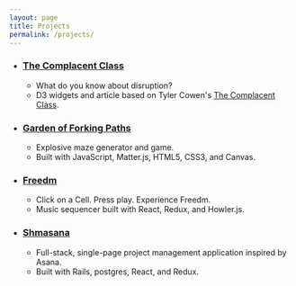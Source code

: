 ```yaml
---
layout: page
title: Projects
permalink: /projects/
---
```


* ### [The Complacent Class](https://calebomusic.github.io/complacentClass/)
  - What do you know about disruption?
  - D3 widgets and article based on Tyler Cowen's [ The Complacent Class](https://smile.amazon.com/Complacent-Class-Self-Defeating-Quest-American/dp/1250108691).
* ### [Garden of Forking Paths](https://calebomusic.github.io/garden-of-forking-paths/)
  - Explosive maze generator and game.
  - Built with JavaScript, Matter.js, HTML5, CSS3, and Canvas.
* ### [Freedm](https://calebomusic.github.io/freedm/)
  - Click on a Cell. Press play. Experience Freedm.
  - Music sequencer built with React, Redux, and Howler.js.
* ### [Shmasana](https://shmasana.herokuapp.com)
  - Full-stack, single-page project management application inspired by Asana.
  - Built with Rails, postgres, React, and Redux.
